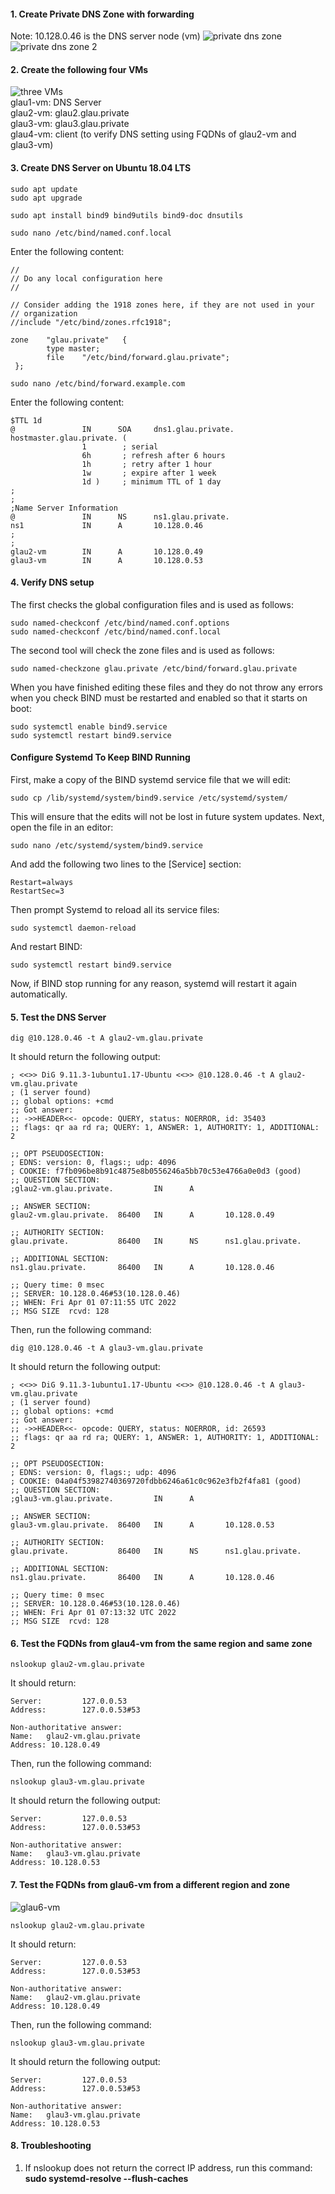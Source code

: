 #### 1. Create Private DNS Zone with forwarding
Note: 10.128.0.46 is the DNS server node (vm)
![private dns zone](./img/private_dns_zone.png)
![private dns zone 2](./img/private_dns_zone_2.png)

#### 2. Create the following four VMs
![three VMs](./img/four_vms.png)  
glau1-vm: DNS Server  
glau2-vm: glau2.glau.private  
glau3-vm: glau3.glau.private  
glau4-vm: client (to verify DNS setting using FQDNs of glau2-vm and glau3-vm)
    

#### 3. Create DNS Server on Ubuntu 18.04 LTS
```
sudo apt update
sudo apt upgrade

sudo apt install bind9 bind9utils bind9-doc dnsutils
```
  
```
sudo nano /etc/bind/named.conf.local
```
Enter the following content:
```
//
// Do any local configuration here
//

// Consider adding the 1918 zones here, if they are not used in your
// organization
//include "/etc/bind/zones.rfc1918";

zone    "glau.private"   {
        type master;
        file    "/etc/bind/forward.glau.private";
 };
```

```
sudo nano /etc/bind/forward.example.com
```
Enter the following content:
```
$TTL 1d
@               IN      SOA     dns1.glau.private.    hostmaster.glau.private. (
                1        ; serial
                6h       ; refresh after 6 hours
                1h       ; retry after 1 hour
                1w       ; expire after 1 week
                1d )     ; minimum TTL of 1 day
;
;
;Name Server Information 
@               IN      NS      ns1.glau.private.
ns1             IN      A       10.128.0.46
;
;
glau2-vm        IN      A       10.128.0.49
glau3-vm        IN      A       10.128.0.53
```

#### 4. Verify DNS setup
The first checks the global configuration files and is used as follows:
```
sudo named-checkconf /etc/bind/named.conf.options
sudo named-checkconf /etc/bind/named.conf.local
```

The second tool will check the zone files and is used as follows:
```
sudo named-checkzone glau.private /etc/bind/forward.glau.private 
```

When you have finished editing these files and they do not throw any errors when you check BIND must be restarted and enabled so that it starts on boot:
```
sudo systemctl enable bind9.service
sudo systemctl restart bind9.service
```

#### Configure Systemd To Keep BIND Running
First, make a copy of the BIND systemd service file that we will edit:
```
sudo cp /lib/systemd/system/bind9.service /etc/systemd/system/
```

This will ensure that the edits will not be lost in future system updates. Next, open the file in an editor:
```
sudo nano /etc/systemd/system/bind9.service
```

And add the following two lines to the [Service] section:
```
Restart=always
RestartSec=3
```

Then prompt Systemd to reload all its service files:
```
sudo systemctl daemon-reload
```

And restart BIND:
```
sudo systemctl restart bind9.service
```
Now, if BIND stop running for any reason, systemd will restart it again automatically.
  

#### 5. Test the DNS Server
```
dig @10.128.0.46 -t A glau2-vm.glau.private
```
It should return the following output:
```
; <<>> DiG 9.11.3-1ubuntu1.17-Ubuntu <<>> @10.128.0.46 -t A glau2-vm.glau.private
; (1 server found)
;; global options: +cmd
;; Got answer:
;; ->>HEADER<<- opcode: QUERY, status: NOERROR, id: 35403
;; flags: qr aa rd ra; QUERY: 1, ANSWER: 1, AUTHORITY: 1, ADDITIONAL: 2

;; OPT PSEUDOSECTION:
; EDNS: version: 0, flags:; udp: 4096
; COOKIE: f7fb096be8b91c4875e8b0556246a5bb70c53e4766a0e0d3 (good)
;; QUESTION SECTION:
;glau2-vm.glau.private.         IN      A

;; ANSWER SECTION:
glau2-vm.glau.private.  86400   IN      A       10.128.0.49

;; AUTHORITY SECTION:
glau.private.           86400   IN      NS      ns1.glau.private.

;; ADDITIONAL SECTION:
ns1.glau.private.       86400   IN      A       10.128.0.46

;; Query time: 0 msec
;; SERVER: 10.128.0.46#53(10.128.0.46)
;; WHEN: Fri Apr 01 07:11:55 UTC 2022
;; MSG SIZE  rcvd: 128
```

Then, run the following command:
```
dig @10.128.0.46 -t A glau3-vm.glau.private
```
It should return the following output:
```
; <<>> DiG 9.11.3-1ubuntu1.17-Ubuntu <<>> @10.128.0.46 -t A glau3-vm.glau.private
; (1 server found)
;; global options: +cmd
;; Got answer:
;; ->>HEADER<<- opcode: QUERY, status: NOERROR, id: 26593
;; flags: qr aa rd ra; QUERY: 1, ANSWER: 1, AUTHORITY: 1, ADDITIONAL: 2

;; OPT PSEUDOSECTION:
; EDNS: version: 0, flags:; udp: 4096
; COOKIE: 04a04f53982740369720fdbb6246a61c0c962e3fb2f4fa81 (good)
;; QUESTION SECTION:
;glau3-vm.glau.private.         IN      A

;; ANSWER SECTION:
glau3-vm.glau.private.  86400   IN      A       10.128.0.53

;; AUTHORITY SECTION:
glau.private.           86400   IN      NS      ns1.glau.private.

;; ADDITIONAL SECTION:
ns1.glau.private.       86400   IN      A       10.128.0.46

;; Query time: 0 msec
;; SERVER: 10.128.0.46#53(10.128.0.46)
;; WHEN: Fri Apr 01 07:13:32 UTC 2022
;; MSG SIZE  rcvd: 128
```


#### 6. Test the FQDNs from glau4-vm from the same region and same zone
```
nslookup glau2-vm.glau.private
```
It should return:
```
Server:         127.0.0.53
Address:        127.0.0.53#53

Non-authoritative answer:
Name:   glau2-vm.glau.private
Address: 10.128.0.49
```
  
Then, run the following command:
```
nslookup glau3-vm.glau.private
```
It should return the following output:
```
Server:         127.0.0.53
Address:        127.0.0.53#53

Non-authoritative answer:
Name:   glau3-vm.glau.private
Address: 10.128.0.53
```

#### 7. Test the FQDNs from glau6-vm from a different region and zone
![glau6-vm](./img/glau6-vm.png)   
```
nslookup glau2-vm.glau.private
```
It should return:
```
Server:         127.0.0.53
Address:        127.0.0.53#53

Non-authoritative answer:
Name:   glau2-vm.glau.private
Address: 10.128.0.49
```
 
Then, run the following command:
```
nslookup glau3-vm.glau.private
```
It should return the following output:
```
Server:         127.0.0.53
Address:        127.0.0.53#53

Non-authoritative answer:
Name:   glau3-vm.glau.private
Address: 10.128.0.53
```


#### 8. Troubleshooting
1. If nslookup does not return the correct IP address, run this command: **sudo systemd-resolve --flush-caches**

